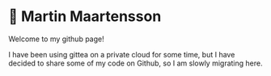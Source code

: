 # 🎉 Martin Maartensson

Welcome to my github page! 

I have been using gittea on a private cloud for some time, but I have decided to share some of my code on Github, so I am slowly migrating here.
